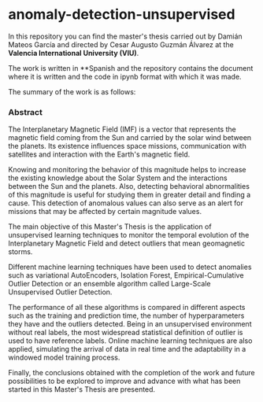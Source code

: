 # anomaly-detection-unsupervised

In this repository you can find the master's thesis carried out by Damián Mateos García and directed by Cesar Augusto Guzmán Álvarez at the **Valencia International University (VIU)**.

The work is written in **Spanish and the repository contains the document where it is written and the code in ipynb format with which it was made.

The summary of the work is as follows:

### Abstract

The Interplanetary Magnetic Field (IMF) is a vector that represents the magnetic field 
coming from the Sun and carried by the solar wind between the planets. Its existence 
influences space missions, communication with satellites and interaction with the Earth's 
magnetic field.


Knowing and monitoring the behavior of this magnitude helps to increase the existing 
knowledge about the Solar System and the interactions between the Sun and the 
planets. Also, detecting behavioral abnormalities of this magnitude is useful for studying 
them in greater detail and finding a cause. This detection of anomalous values can also 
serve as an alert for missions that may be affected by certain magnitude values.


The main objective of this Master's Thesis is the application of unsupervised learning 
techniques to monitor the temporal evolution of the Interplanetary Magnetic Field and 
detect outliers that mean geomagnetic storms.


Different machine learning techniques have been used to detect anomalies such as 
variational AutoEncoders, Isolation Forest, Empirical-Cumulative Outlier Detection or an 
ensemble algorithm called Large-Scale Unsupervised Outlier Detection.


The performance of all these algorithms is compared in different aspects such as the 
training and prediction time, the number of hyperparameters they have and the outliers 
detected. Being in an unsupervised environment without real labels, the most 
widespread statistical definition of outlier is used to have reference labels. Online 
machine learning techniques are also applied, simulating the arrival of data in real time 
and the adaptability in a windowed model training process.


Finally, the conclusions obtained with the completion of the work and future possibilities 
to be explored to improve and advance with what has been started in this Master's Thesis 
are presented.
